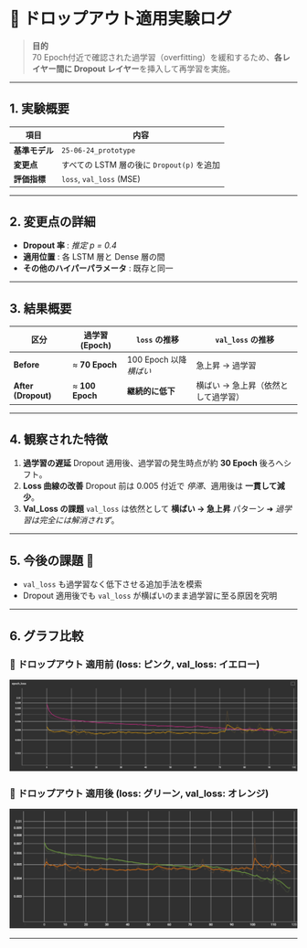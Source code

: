 # 🧪 ドロップアウト適用実験ログ

> **目的**  
> 70 Epoch付近で確認された過学習（overfitting）を緩和するため、**各レイヤー間に Dropout レイヤー**を挿入して再学習を実施。

---

## 1. 実験概要

| 項目 | 内容 |
| ---- | ---- |
| **基準モデル** | `25-06-24_prototype` |
| **変更点** | すべての LSTM 層の後に `Dropout(p)` を追加 |
| **評価指標** | `loss`, `val_loss` (MSE) |

---

## 2. 変更点の詳細

* **Dropout 率** : *推定 p = 0.4*  
* **適用位置** : 各 LSTM 層と Dense 層の間  
* **その他のハイパーパラメータ** : 既存と同一  

---

## 3. 結果概要

| 区分 | 過学習 (Epoch) | `loss` の推移 | `val_loss` の推移 |
| ---- | ------------- | ------------- | ----------------- |
| **Before** | ≈ **70 Epoch** | 100 Epoch 以降 *横ばい* | 急上昇 → 過学習 |
| **After (Dropout)** | ≈ **100 Epoch** | **継続的に低下** | 横ばい → 急上昇（依然として過学習） |

---

## 4. 観察された特徴

1. **過学習の遅延**  Dropout 適用後、過学習の発生時点が約 **30 Epoch** 後ろへシフト。  
2. **Loss 曲線の改善**  Dropout 前は 0.005 付近で *停滞*、適用後は **一貫して減少**。  
3. **Val_Loss の課題**  `val_loss` は依然として **横ばい → 急上昇** パターン ➜ *過学習は完全には解消されず*。  

---

## 5. 今後の課題 📌

* `val_loss` も過学習なく低下させる追加手法を模索  
* Dropout 適用後でも `val_loss` が横ばいのまま過学習に至る原因を究明  

---

## 6. グラフ比較

### 🔹 ドロップアウト **適用前** (loss: ピンク, val_loss: イエロー)

![Loss & Val_Loss (Before)](../images/25-06-24_prototype.png)

### 🔸 ドロップアウト **適用後** (loss: グリーン, val_loss: オレンジ)

![Loss & Val_Loss (After Dropout)](../images/25-06-25_dropout.png)

---
